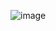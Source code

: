 ![image](https://user-images.githubusercontent.com/77121931/223708992-bdf5bd12-a73b-4663-91a7-bc4812075c59.png)
